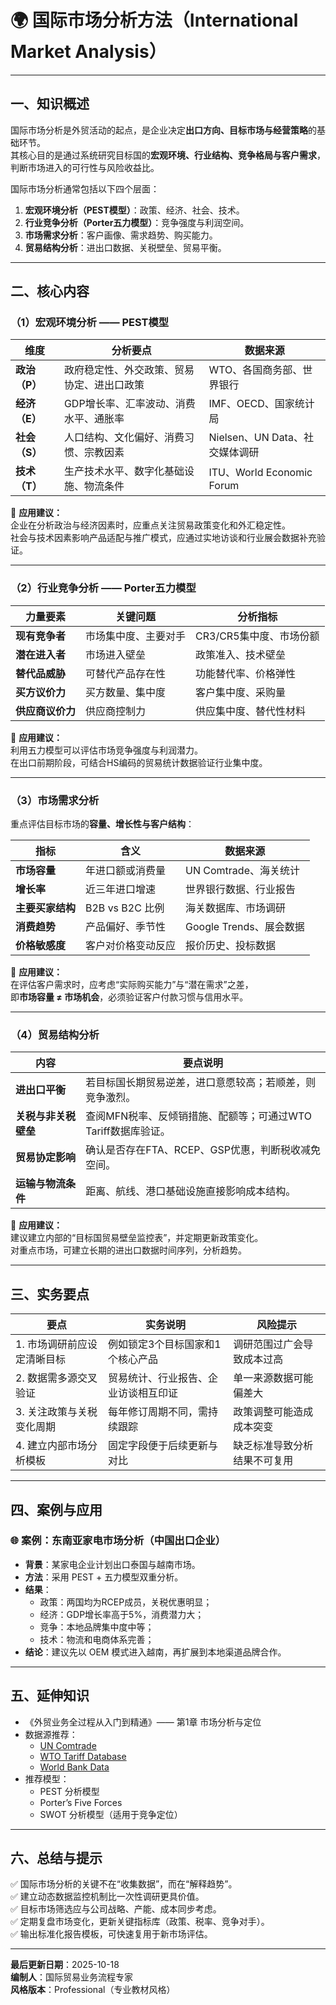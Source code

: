 # 🌍 国际市场分析方法（International Market Analysis）

---

## 一、知识概述

国际市场分析是外贸活动的起点，是企业决定**出口方向、目标市场与经营策略**的基础环节。  
其核心目的是通过系统研究目标国的**宏观环境、行业结构、竞争格局与客户需求**，  
判断市场进入的可行性与风险收益比。

国际市场分析通常包括以下四个层面：
1. **宏观环境分析（PEST模型）**：政策、经济、社会、技术。
2. **行业竞争分析（Porter五力模型）**：竞争强度与利润空间。
3. **市场需求分析**：客户画像、需求趋势、购买能力。
4. **贸易结构分析**：进出口数据、关税壁垒、贸易平衡。

---

## 二、核心内容

### （1）宏观环境分析 —— PEST模型

| 维度 | 分析要点 | 数据来源 |
|------|------------|------------|
| **政治（P）** | 政府稳定性、外交政策、贸易协定、进出口政策 | WTO、各国商务部、世界银行 |
| **经济（E）** | GDP增长率、汇率波动、消费水平、通胀率 | IMF、OECD、国家统计局 |
| **社会（S）** | 人口结构、文化偏好、消费习惯、宗教因素 | Nielsen、UN Data、社交媒体调研 |
| **技术（T）** | 生产技术水平、数字化基础设施、物流条件 | ITU、World Economic Forum |

🔹 **应用建议：**  
企业在分析政治与经济因素时，应重点关注贸易政策变化和外汇稳定性。  
社会与技术因素影响产品适配与推广模式，应通过实地访谈和行业展会数据补充验证。

---

### （2）行业竞争分析 —— Porter五力模型

| 力量要素 | 关键问题 | 分析指标 |
|-----------|------------|------------|
| **现有竞争者** | 市场集中度、主要对手 | CR3/CR5集中度、市场份额 |
| **潜在进入者** | 市场进入壁垒 | 政策准入、技术壁垒 |
| **替代品威胁** | 可替代产品存在性 | 功能替代率、价格弹性 |
| **买方议价力** | 买方数量、集中度 | 客户集中度、采购量 |
| **供应商议价力** | 供应商控制力 | 供应集中度、替代性材料 |

🔹 **应用建议：**  
利用五力模型可以评估市场竞争强度与利润潜力。  
在出口前期阶段，可结合HS编码的贸易统计数据验证行业集中度。

---

### （3）市场需求分析

重点评估目标市场的**容量、增长性与客户结构**：

| 指标 | 含义 | 数据来源 |
|------|------|-----------|
| **市场容量** | 年进口额或消费量 | UN Comtrade、海关统计 |
| **增长率** | 近三年进口增速 | 世界银行数据、行业报告 |
| **主要买家结构** | B2B vs B2C 比例 | 海关数据库、市场调研 |
| **消费趋势** | 产品偏好、季节性 | Google Trends、展会数据 |
| **价格敏感度** | 客户对价格变动反应 | 报价历史、投标数据 |

🔹 **应用建议：**  
在评估客户需求时，应考虑“实际购买能力”与“潜在需求”之差，  
即**市场容量 ≠ 市场机会**，必须验证客户付款习惯与信用水平。

---

### （4）贸易结构分析

| 内容 | 要点说明 |
|------|-----------|
| **进出口平衡** | 若目标国长期贸易逆差，进口意愿较高；若顺差，则竞争激烈。 |
| **关税与非关税壁垒** | 查阅MFN税率、反倾销措施、配额等；可通过WTO Tariff数据库验证。 |
| **贸易协定影响** | 确认是否存在FTA、RCEP、GSP优惠，判断税收减免空间。 |
| **运输与物流条件** | 距离、航线、港口基础设施直接影响成本结构。 |

🔹 **应用建议：**  
建议建立内部的“目标国贸易壁垒监控表”，并定期更新政策变化。  
对重点市场，可建立长期的进出口数据时间序列，分析趋势。

---

## 三、实务要点

| 要点 | 实务说明 | 风险提示 |
|------|-----------|-----------|
| 1. 市场调研前应设定清晰目标 | 例如锁定3个目标国家和1个核心产品 | 调研范围过广会导致成本过高 |
| 2. 数据需多源交叉验证 | 贸易统计、行业报告、企业访谈相互印证 | 单一来源数据可能偏差大 |
| 3. 关注政策与关税变化周期 | 每年修订周期不同，需持续跟踪 | 政策调整可能造成成本突变 |
| 4. 建立内部市场分析模板 | 固定字段便于后续更新与对比 | 缺乏标准导致分析结果不可复用 |

---

## 四、案例与应用

### 🌐 案例：东南亚家电市场分析（中国出口企业）

- **背景**：某家电企业计划出口泰国与越南市场。  
- **方法**：采用 PEST + 五力模型双重分析。  
- **结果**：
  - 政策：两国均为RCEP成员，关税优惠明显；
  - 经济：GDP增长率高于5%，消费潜力大；
  - 竞争：本地品牌集中度中等；
  - 技术：物流和电商体系完善；
- **结论**：建议先以 OEM 模式进入越南，再扩展到本地渠道品牌合作。

---

## 五、延伸知识

- 《外贸业务全过程从入门到精通》—— 第1章 市场分析与定位  
- 数据源推荐：
  - [UN Comtrade](https://comtrade.un.org/)
  - [WTO Tariff Database](https://tao.wto.org/)
  - [World Bank Data](https://data.worldbank.org/)
- 推荐模型：
  - PEST 分析模型  
  - Porter’s Five Forces  
  - SWOT 分析模型（适用于竞争定位）

---

## 六、总结与提示

✅ 国际市场分析的关键不在“收集数据”，而在“解释趋势”。  
✅ 建立动态数据监控机制比一次性调研更具价值。  
✅ 目标市场筛选应与公司战略、产能、成本同步考虑。  
✅ 定期复盘市场变化，更新关键指标库（政策、税率、竞争对手）。  
✅ 输出标准化报告模板，可快速复用于新市场评估。

---

**最后更新日期**：2025-10-18  
**编制人**：国际贸易业务流程专家  
**风格版本**：Professional（专业教材风格）
